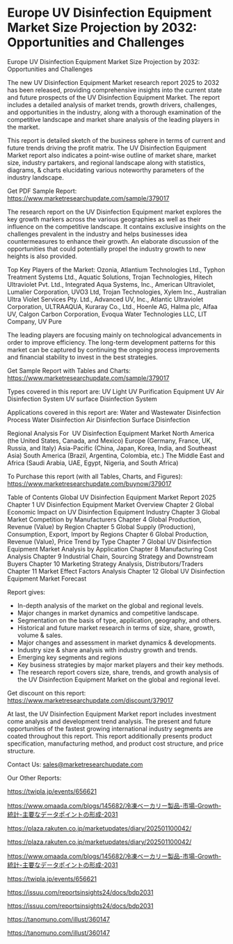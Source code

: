 # Europe UV Disinfection Equipment Market Size Projection by 2032: Opportunities and Challenges

Europe UV Disinfection Equipment Market Size Projection by 2032: Opportunities and Challenges

The new UV Disinfection Equipment Market research report 2025 to 2032 has been released, providing comprehensive insights into the current state and future prospects of the UV Disinfection Equipment Market. The report includes a detailed analysis of market trends, growth drivers, challenges, and opportunities in the industry, along with a thorough examination of the competitive landscape and market share analysis of the leading players in the market.

This report is detailed sketch of the business sphere in terms of current and future trends driving the profit matrix. The UV Disinfection Equipment Market report also indicates a point-wise outline of market share, market size, industry partakers, and regional landscape along with statistics, diagrams, & charts elucidating various noteworthy parameters of the industry landscape.

Get PDF Sample Report: https://www.marketresearchupdate.com/sample/379017

The research report on the UV Disinfection Equipment market explores the key growth markers across the various geographies as well as their influence on the competitive landscape. It contains exclusive insights on the challenges prevalent in the industry and helps businesses idea countermeasures to enhance their growth. An elaborate discussion of the opportunities that could potentially propel the industry growth to new heights is also provided.

Top Key Players of the Market:
Ozonia, Atlantium Technologies Ltd.​, Typhon Treatment Systems Ltd., Aquatic Solutions, Trojan Technologies, Hitech Ultraviolet Pvt. Ltd., Integrated Aqua Systems, Inc., American Ultraviolet, Lumalier Corporation, UVO3 Ltd, Trojan Technologies, Xylem Inc., Australian Ultra Violet Services Pty. Ltd., Advanced UV, Inc., Atlantic Ultraviolet Corporation, ULTRAAQUA, Kuraray Co., Ltd., Hoenle AG, Halma plc, Alfaa UV, Calgon Carbon Corporation, Evoqua Water Technologies LLC, LIT Company, UV Pure


The leading players are focusing mainly on technological advancements in order to improve efficiency. The long-term development patterns for this market can be captured by continuing the ongoing process improvements and financial stability to invest in the best strategies.

Get Sample Report with Tables and Charts: https://www.marketresearchupdate.com/sample/379017

Types covered in this report are:
UV Light
UV Purification Equipment
UV Air Disinfection System
UV surface Disinfection System


Applications covered in this report are:
Water and Wastewater Disinfection
Process Water Disinfection
Air Disinfection
Surface Disinfection


Regional Analysis For  UV Disinfection Equipment Market
North America (the United States, Canada, and Mexico)
Europe (Germany, France, UK, Russia, and Italy)
Asia-Pacific (China, Japan, Korea, India, and Southeast Asia)
South America (Brazil, Argentina, Colombia, etc.)
The Middle East and Africa (Saudi Arabia, UAE, Egypt, Nigeria, and South Africa)

To Purchase this report (with all Tables, Charts, and Figures): https://www.marketresearchupdate.com/buynow/379017

Table of Contents
Global UV Disinfection Equipment Market Report 2025
Chapter 1 UV Disinfection Equipment Market Overview
Chapter 2 Global Economic Impact on UV Disinfection Equipment Industry
Chapter 3 Global Market Competition by Manufacturers
Chapter 4 Global Production, Revenue (Value) by Region
Chapter 5 Global Supply (Production), Consumption, Export, Import by Regions
Chapter 6 Global Production, Revenue (Value), Price Trend by Type
Chapter 7 Global UV Disinfection Equipment Market Analysis by Application
Chapter 8 Manufacturing Cost Analysis
Chapter 9 Industrial Chain, Sourcing Strategy and Downstream Buyers
Chapter 10 Marketing Strategy Analysis, Distributors/Traders
Chapter 11 Market Effect Factors Analysis
Chapter 12 Global UV Disinfection Equipment Market Forecast

Report gives:

- In-depth analysis of the market on the global and regional levels.
- Major changes in market dynamics and competitive landscape.
- Segmentation on the basis of type, application, geography, and others.
- Historical and future market research in terms of size, share, growth, volume & sales.
- Major changes and assessment in market dynamics & developments.
- Industry size & share analysis with industry growth and trends.
- Emerging key segments and regions
- Key business strategies by major market players and their key methods.
- The research report covers size, share, trends, and growth analysis of the UV Disinfection Equipment Market on the global and regional level.

Get discount on this report: https://www.marketresearchupdate.com/discount/379017

At last, the UV Disinfection Equipment Market report includes investment come analysis and development trend analysis. The present and future opportunities of the fastest growing international industry segments are coated throughout this report. This report additionally presents product specification, manufacturing method, and product cost structure, and price structure.

Contact Us:
sales@marketresearchupdate.com

Our Other Reports:

https://twipla.jp/events/656621

https://www.omaada.com/blogs/145682/冷凍ベーカリー製品-市場-Growth-統計-主要なデータポイントの形成-2031

https://plaza.rakuten.co.jp/marketupdates/diary/202501100042/

https://plaza.rakuten.co.jp/marketupdates/diary/202501100042/

https://www.omaada.com/blogs/145682/冷凍ベーカリー製品-市場-Growth-統計-主要なデータポイントの形成-2031

https://twipla.jp/events/656621

https://issuu.com/reportsinsights24/docs/bdp2031

https://issuu.com/reportsinsights24/docs/bdp2031

https://tanomuno.com/illust/360147

https://tanomuno.com/illust/360147
